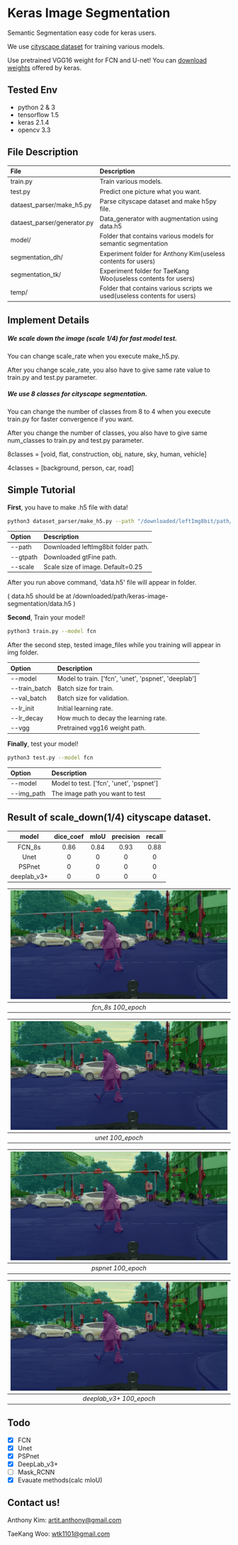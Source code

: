 # Keras Image Segmentation

Semantic Segmentation easy code for keras users.

We use [cityscape dataset](https://www.cityscapes-dataset.com/) for training various models.

Use pretrained VGG16 weight for FCN and U-net! You can 
[download weights](https://github.com/fchollet/deep-learning-models/releases/download/v0.1/vgg16_weights_tf_dim_ordering_tf_kernels_notop.h5)
offered by keras.

## Tested Env
- python 2 & 3
- tensorflow 1.5
- keras 2.1.4
- opencv 3.3

## File Description
| File | Description |
|:------|:------------|
| train.py | Train various models. |
| test.py | Predict one picture what you want. |
| dataest_parser/make_h5.py | Parse cityscape dataset and make h5py file. |
| dataest_parser/generator.py | Data_generator with augmentation using data.h5 |
| model/ | Folder that contains various models for semantic segmentation |
| segmentation_dh/ | Experiment folder for Anthony Kim(useless contents for users) |
| segmentation_tk/ | Experiment folder for TaeKang Woo(useless contents for users) |
| temp/ | Folder that contains various scripts we used(useless contents for users) |

## Implement Details
##### We scale down the image (scale 1/4) for fast model test.

You can change scale_rate when you execute make_h5.py.

After you change scale_rate, you also have to give same rate value to train.py and test.py parameter.

##### We use 8 classes for cityscape segmentation.

You can change the number of classes from 8 to 4 when you execute train.py for faster convergence if you want.

After you change the number of classes, you also have to give same num_classes to train.py and test.py parameter.

8classes = \[void, flat, construction, obj, nature, sky, human, vehicle]

4classes = \[background, person, car, road]

## Simple Tutorial
**First**, you have to make .h5 file with data!
```bash
python3 dataset_parser/make_h5.py --path "/downloaded/leftImg8bit/path/" --gtpath "/downloaded/gtFine/path/"
```
| Option | Description |
|:-------|:------------|
| --path | Downloaded leftImg8bit folder path. |
| --gtpath | Downloaded gtFine path. |
| --scale | Scale size of image. Default=0.25 |

After you run above command, 'data.h5' file will appear in folder.

( data.h5 should be at /downloaded/path/keras-image-segmentation/data.h5 )

**Second**, Train your model!
```bash
python3 train.py --model fcn
```

After the second step, tested image_files while you training will appear in img folder.

| Option | Description |
|:-------|:------------|
| --model | Model to train. \['fcn', 'unet', 'pspnet', 'deeplab'\] |
| --train_batch | Batch size for train. |
| --val_batch | Batch size for validation. |
| --lr_init | Initial learning rate. |
| --lr_decay | How much to decay the learning rate. |
| --vgg | Pretrained vgg16 weight path. |

**Finally**, test your model!
```bash
python3 test.py --model fcn
```
| Option | Description |
|:-------|:------------|
| --model | Model to test. \['fcn', 'unet', 'pspnet'\] |
| --img_path | The image path you want to test |

## Result of scale_down(1/4) cityscape dataset.
| model | dice_coef | mIoU | precision | recall |
|:-----:|:---------:|:----:|:---------:|:------:|
| FCN_8s | 0.86 | 0.84 | 0.93 | 0.88 |
| Unet | 0 | 0 | 0 | 0 |
| PSPnet | 0 | 0 | 0 | 0 |
| deeplab_v3+ | 0 | 0 | 0 | 0 |


| ![fcn_8s_epoch100](img/fcn_epoch_100.png) | 
|:-----------------------------------------:|
| *fcn_8s 100_epoch* |

| ![fcn_8s_epoch100](img/fcn_epoch_100.png) | 
|:-----------------------------------------:|
| *unet 100_epoch* |

| ![fcn_8s_epoch100](img/fcn_epoch_100.png) | 
|:-----------------------------------------:|
| *pspnet 100_epoch* |

| ![fcn_8s_epoch100](img/fcn_epoch_100.png) | 
|:-----------------------------------------:|
| *deeplab_v3+ 100_epoch* |

## Todo
- [x] FCN
- [x] Unet
- [x] PSPnet
- [x] DeepLab_v3+
- [ ] Mask_RCNN
- [x] Evauate methods(calc mIoU)

## Contact us!
Anthony Kim: artit.anthony@gmail.com

TaeKang Woo: wtk1101@gmail.com
